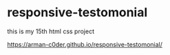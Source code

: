 # responsive-testomonial
this is my 15th html css project

https://arman-c0der.github.io/responsive-testomonial/
